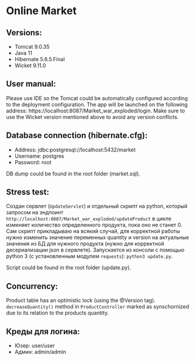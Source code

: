 # Online Market

## Versions:
* Tomcat 9.0.35
* Java 11
* Hibernate 5.6.5.Final
* Wicket 9.11.0

## User manual:
Please use IDE so the Tomcat could be automatically configured according to the deployment configuration. The app will be launched on the following address: https://localhost:8087/Market_war_exploded/login. Make sure to use the Wicket version mentioned above to avoid any version conflicts.

## Database connection (hibernate.cfg):
* Address: jdbc:postgresql://localhost:5432/market
* Username: postgres
* Password: root

DB dump could be found in the root folder (market.sql).

## Stress test: 

Создан сервлет (```UpdateServlet```) и отдельный скрипт на python, который запросом на эндпоинт ```http://localhost:8087/Market_war_exploded/updateProduct``` в цикле изменяет количество определенного продукта, пока оно не станет 0. Сам скрипт прикладываю на всякий случай, для корректной работы нужно изменить значение переменных quantity и version на актуальные значения из БД для нужного продукта (нужно для корректной десериализации json в сервлете). Запускается из консоли с помощью python 3 (с установленным модулем ```requests```): ```python3 update.py```.

Script could be found in the root folder (update.py).

## Concurrency: 

Product table has an optimistic lock (using the @Version tag). ```decreaseQuantity()``` method in ```ProductController``` marked as synschornized due to its relation to the products quantity.

## Креды для логина:
* Юзер: user/user
* Админ: admin/admin
